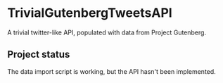 # TrivialGutenbergTweetsAPI
A trivial twitter-like API, populated with data from Project Gutenberg.

## Project status

The data import script is working, but the API hasn't been implemented.
